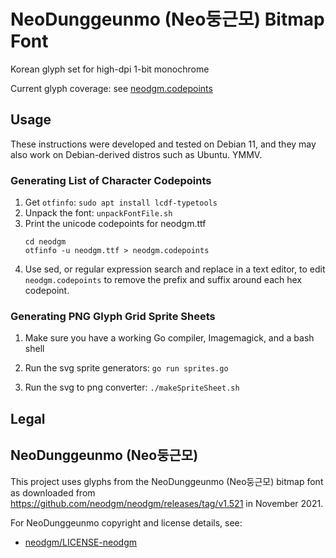 # NeoDunggeunmo (Neo둥근모) Bitmap Font

Korean glyph set for high-dpi 1-bit monochrome

Current glyph coverage: see [neodgm.codepoints](neodgm.codepoints)


## Usage

These instructions were developed and tested on Debian 11, and they may also
work on Debian-derived distros such as Ubuntu. YMMV.


### Generating List of Character Codepoints

1. Get `otfinfo`: `sudo apt install lcdf-typetools`
2. Unpack the font: `unpackFontFile.sh`
3. Print the unicode codepoints for neodgm.ttf
   ```
   cd neodgm
   otfinfo -u neodgm.ttf > neodgm.codepoints
   ```
4. Use sed, or regular expression search and replace in a text editor,
   to edit `neodgm.codepoints` to remove the prefix and suffix around
   each hex codepoint.


### Generating PNG Glyph Grid Sprite Sheets

1. Make sure you have a working Go compiler, Imagemagick, and a bash shell

2. Run the svg sprite generators: `go run sprites.go`

3. Run the svg to png converter: `./makeSpriteSheet.sh`


## Legal


## NeoDunggeunmo (Neo둥근모)

This project uses glyphs from the NeoDunggeunmo (Neo둥근모) bitmap font as downloaded from
https://github.com/neodgm/neodgm/releases/tag/v1.521 in November 2021.

For NeoDunggeunmo copyright and license details, see:
- [neodgm/LICENSE-neodgm](neodgm/LICENSE-neodgm)
